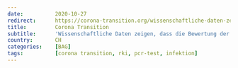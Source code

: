 ```yaml
---
date:          2020-10-27
redirect:      https://corona-transition.org/wissenschaftliche-daten-zeigen-dass-die-bewertung-der-aktuellen
title:         Corona Transition
subtitle:      'Wissenschaftliche Daten zeigen, dass die Bewertung der aktuellen Neuinfektionszahlen falsch ist.'
country:       CH
categories:    [BAG]
tags:          [corona transition, rki, pcr-test, infektion]
---
```

